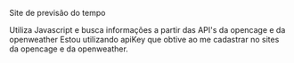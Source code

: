 Site de previsão do tempo

Utiliza Javascript e busca informações a partir das API's da opencage e da openweather
Estou utilizando apiKey que obtive ao me cadastrar no sites da opencage e da openweather.

